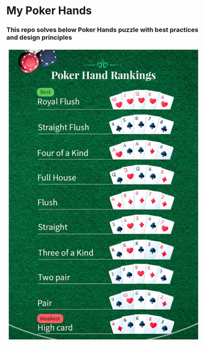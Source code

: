 # My Poker Hands
### This repo solves below Poker Hands puzzle with best practices and design principles
![Poker Hands](./images/poker-hands.png)